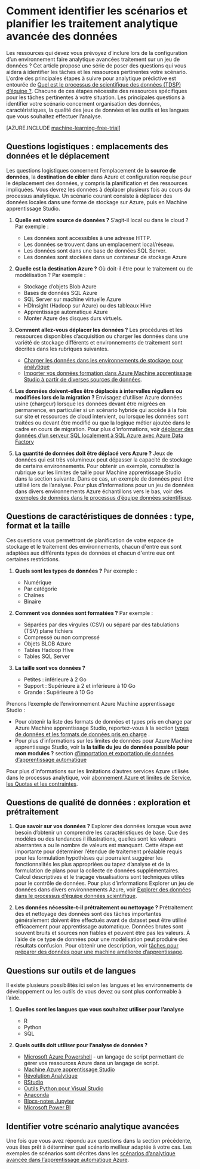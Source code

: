 <properties
    pageTitle="Comment faire pour identifier les scénarios et prévoir les advanced traitement analytique des données | Microsoft Azure"
    description="Planifier les avancées analytique en tenant compte d’une série de questions clées."
    services="machine-learning"
    documentationCenter=""
    authors="bradsev"
    manager="jhubbard"
    editor="cgronlun" />

<tags
    ms.service="machine-learning"
    ms.workload="data-services"
    ms.tgt_pltfrm="na"
    ms.devlang="na"
    ms.topic="article"
    ms.date="09/19/2016"
    ms.author="bradsev" />


# <a name="how-to-identify-scenarios-and-plan-for-advanced-analytics-data-processing"></a>Comment identifier les scénarios et planifier les traitement analytique avancée des données

Les ressources qui devez vous prévoyez d’inclure lors de la configuration d’un environnement faire analytique avancées traitement sur un jeu de données ? Cet article propose une série de poser des questions qui vous aidera à identifier les tâches et les ressources pertinentes votre scénario. L’ordre des principales étapes à suivre pour analytique prédictive est entourée de [Quel est le processus de scientifique des données (TDSP) d’équipe ?](data-science-process-overview.md). Chacune de ces étapes nécessite des ressources spécifiques pour les tâches pertinentes à votre situation. Les principales questions à identifier votre scénario concernent organisation des données, caractéristiques, la qualité des jeux de données et les outils et les langues que vous souhaitez effectuer l’analyse.

[AZURE.INCLUDE [machine-learning-free-trial](../../includes/machine-learning-free-trial.md)]

## <a name="logistic-questions-data-locations-and-movement"></a>Questions logistiques : emplacements des données et le déplacement
Les questions logistiques concernent l’emplacement de la **source de données**, la **destination de cibler** dans Azure et configuration requise pour le déplacement des données, y compris la planification et des ressources impliquées. Vous devrez les données à déplacer plusieurs fois au cours du processus analytique. Un scénario courant consiste à déplacer des données locales dans une forme de stockage sur Azure, puis en Machine apprentissage Studio.

1. **Quelle est votre source de données ?** S’agit-il local ou dans le cloud ? Par exemple :
    - Les données sont accessibles à une adresse HTTP.
    - Les données se trouvent dans un emplacement local/réseau.
    - Les données sont dans une base de données SQL Server.
    - Les données sont stockées dans un conteneur de stockage Azure

2. **Quelle est la destination Azure ?** Où doit-il être pour le traitement ou de modélisation ? Par exemple :
    - Stockage d’objets Blob Azure
    - Bases de données SQL Azure
    - SQL Server sur machine virtuelle Azure
    - HDInsight (Hadoop sur Azure) ou des tableaux Hive
    - Apprentissage automatique Azure
    - Monter Azure des disques durs virtuels.

3. **Comment allez-vous déplacer les données ?** Les procédures et les ressources disponibles d’acquisition ou charger les données dans une variété de stockage différents et environnements de traitement sont décrites dans les rubriques suivantes.

    -  [Charger les données dans les environnements de stockage pour analytique](machine-learning-data-science-ingest-data.md)
    -  [Importer vos données formation dans Azure Machine apprentissage Studio à partir de diverses sources de données](machine-learning-data-science-import-data.md).

4. **Les données doivent-elles être déplacés à intervalles réguliers ou modifiées lors de la migration ?** Envisagez d’utiliser Azure données usine (chargeur) lorsque les données devant être migrées en permanence, en particulier si un scénario hybride qui accède à la fois sur site et ressources de cloud intervient, ou lorsque les données sont traitées ou devant être modifié ou que la logique métier ajoutée dans le cadre en cours de migration. Pour plus d’informations, voir [déplacer des données d’un serveur SQL localement à SQL Azure avec Azure Data Factory](machine-learning-data-science-move-sql-azure-adf.md)

5. **La quantité de données doit être déplacé vers Azure ?** Jeux de données qui est très volumineux peut dépasser la capacité de stockage de certains environnements. Pour obtenir un exemple, consultez la rubrique sur les limites de taille pour Machine apprentissage Studio dans la section suivante. Dans ce cas, un exemple de données peut être utilisé lors de l’analyse. Pour plus d’informations pour un jeu de données dans divers environnements Azure échantillons vers le bas, voir des [exemples de données dans le processus d’équipe données scientifique](machine-learning-data-science-sample-data.md).


## <a name="data-characteristics-questions-type-format-and-size"></a>Questions de caractéristiques de données : type, format et la taille
Ces questions vous permettront de planification de votre espace de stockage et le traitement des environnements, chacun d'entre eux sont adaptées aux différents types de données et chacun d'entre eux ont certaines restrictions.

1. **Quels sont les types de données ?** Par exemple :
    - Numérique
    - Par catégorie
    - Chaînes
    - Binaire

2. **Comment vos données sont formatées ?** Par exemple :
    - Séparées par des virgules (CSV) ou séparé par des tabulations (TSV) plane fichiers
    - Compressé ou non compressé
    - Objets BLOB Azure
    - Tables Hadoop Hive
    - Tables SQL Server

2. **La taille sont vos données ?**
    - Petites : inférieure à 2 Go
    - Support : Supérieure à 2 et inférieure à 10 Go
    - Grande : Supérieure à 10 Go

Prenons l’exemple de l’environnement Azure Machine apprentissage Studio :

- Pour obtenir la liste des formats de données et types pris en charge par Azure Machine apprentissage Studio, reportez-vous à la section [types de données et les formats de données pris en charge](machine-learning-data-science-import-data.md#data-formats-and-data-types-supported) .
- Pour plus d’informations sur les limites de données pour Azure Machine apprentissage Studio, voir la **la taille du jeu de données possible pour mon modules ?** section [d’importation et exportation de données d’apprentissage automatique](machine-learning-faq.md#machine-learning-studio-questions)

Pour plus d’informations sur les limitations d’autres services Azure utilisés dans le processus analytique, voir [abonnement Azure et limites de Service, les Quotas et les contraintes](../azure-subscription-service-limits.md).

## <a name="data-quality-questions-exploration-and-pre-processing"></a>Questions de qualité de données : exploration et prétraitement

1. **Que savoir sur vos données ?** Explorer des données lorsque vous avez besoin d’obtenir un comprendre les caractéristiques de base. Que des modèles ou des tendances il illustrations, quelles sont les valeurs aberrantes a ou le nombre de valeurs est manquant. Cette étape est importante pour déterminer l’étendue de traitement préalable requis pour les formulation hypothèses qui pourraient suggérer les fonctionnalités les plus appropriées ou tapez d’analyse et de la formulation de plans pour la collecte de données supplémentaires. Calcul descriptives et le traçage visualisations sont techniques utiles pour le contrôle de données. Pour plus d’informations Explorer un jeu de données dans divers environnements Azure, voir [Explorer des données dans le processus d’équipe données scientifique](machine-learning-data-science-explore-data.md).

2. **Les données nécessite-t-il prétraitement ou nettoyage ?**
Prétraitement des et nettoyage des données sont des tâches importantes généralement doivent être effectués avant de dataset peut être utilisé efficacement pour apprentissage automatique. Données brutes sont souvent bruits et sources non fiables et peuvent être pas les valeurs. À l’aide de ce type de données pour une modélisation peut produire des résultats confusion. Pour obtenir une description, voir [tâches pour préparer des données pour une machine améliorée d’apprentissage](machine-learning-data-science-prepare-data.md).

## <a name="tools-and-languages-questions"></a>Questions sur outils et de langues
Il existe plusieurs possibilités ici selon les langues et les environnements de développement ou les outils de vous devez ou sont plus conformable à l’aide.

1. **Quelles sont les langues que vous souhaitez utiliser pour l’analyse**  
    - R
    - Python
    - SQL

2. **Quels outils doit utiliser pour l’analyse de données ?**
    - [Microsoft Azure Powershell](powershell-install-configure.md) - un langage de script permettant de gérer vos ressources Azure dans un langage de script.
    - [Machine Azure apprentissage Studio](machine-learning-what-is-ml-studio/)
    - [Révolution Analytique](http://www.revolutionanalytics.com/revolution-r-open)
    - [RStudio](http://www.rstudio.com)
    - [Outils Python pour Visual Studio](http://microsoft.github.io/PTVS/)
    - [Anaconda](https://www.continuum.io/why-anaconda)
    - [Blocs-notes Jupyter](http://jupyter.org/)
    - [Microsoft Power BI](http://powerbi.microsoft.com)


## <a name="identify-your-advanced-analytics-scenario"></a>Identifier votre scénario analytique avancées
Une fois que vous avez répondu aux questions dans la section précédente, vous êtes prêt à déterminer quel scénario meilleur adaptée à votre cas. Les exemples de scénarios sont décrites dans les [scénarios d’analytique avancée dans l’apprentissage automatique Azure](machine-learning-data-science-plan-sample-scenarios.md).
